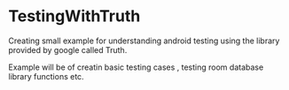 # TestingWithTruth
Creating small example for understanding android testing using the library provided by google called Truth.

Example will be of creatin basic testing cases , testing room database library functions etc.

